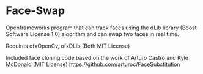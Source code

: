 # Face-Swap

Openframeworks program that can track faces using the dLib library (Boost Software License 1.0) algorithm and can swap two faces in real time. 

Requires ofxOpenCv, ofxDLib (Both MIT License)

Included face cloning code based on the work of Arturo Castro and Kyle McDonald (MIT License) https://github.com/arturoc/FaceSubstitution
